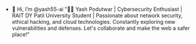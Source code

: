 - 👋 Hi, I’m @yash55-ai
"👨‍💻 Yash Podutwar | Cybersecurity Enthusiast | RAIT DY Patil University Student | Passionate about network security, ethical hacking, and cloud technologies. Constantly exploring new vulnerabilities and defenses. Let's collaborate and make the web a safer place!"

